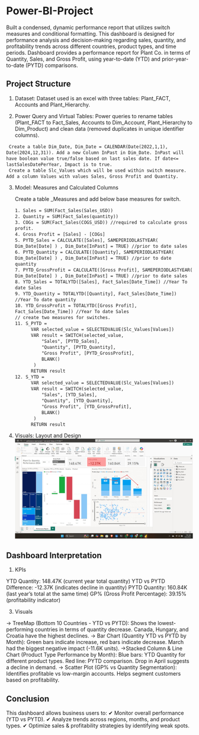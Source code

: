 # Power-BI-Project
Built a condensed, dynamic performance report that utilizes switch measures and conditional formatting.
This dashboard is designed for performance analysis and decision-making regarding sales, quantity, and profitability trends across different countries, product types, and time periods.
Dashboard provides a performance report for Plant Co. in terms of Quantity, Sales, and Gross Profit, using year-to-date (YTD) and prior-year-to-date (PYTD) comparisons.

## Project Structure

1. Dataset: Dataset used is an excel with three tables: Plant_FACT, Accounts and Plant_Hierarchy.
   
2. Power Query and Virtual Tables: Power queries to rename tables (Plant_FACT to Fact_Sales, Accounts to Dim_Account, Plant_Hierarchy to Dim_Product) and clean data (removed duplicates in unique identifier columns).
  ```
   Create a table Dim_Date, Dim_Date = CALENDAR(Date(2022,1,1), Date(2024,12,31)). Add a new Column InPast in Dim_Date. InPast will have boolean value true/false based on last sales date. If date<= lastSalesDatePerYear, Impact is to true.
   Create a table Slc_Values which will be used within switch measure. Add a column Values with values Sales, Gross Profit and Quantity.
```

3. Model: Measures and Calculated Columns

   Create a table _Measures and add below base measures for switch.
   ```
   1. Sales = SUM(Fact_Sales(Sales_USD))
   2. Quantity = SUM(Fact_Sales(quantity))
   3. COGs = SUM(Fact_Sales(COGS_USD)) //required to calculate gross profit.
   4. Gross Profit = [Sales] - [COGs]
   5. PYTD_Sales = CALCULATE([Sales], SAMEPERIODLASTYEAR( Dim_Date[Date] ) , Dim_Date[InPast] = TRUE) //prior to date sales
   6. PYTD_Quantity = CALCULATE([Quantity], SAMEPERIODLASTYEAR( Dim_Date[Date] ) , Dim_Date[InPast] = TRUE) //prior to date quantity
   7. PYTD_GrossProfit = CALCULATE([Gross Profit], SAMEPERIODLASTYEAR( Dim_Date[Date] ) , Dim_Date[InPast] = TRUE) //prior to date sales
   8. YTD_Sales = TOTALYTD([Sales], Fact_Sales[Date_Time]) //Year To date Sales
   9. YTD_Quantity = TOTALYTD([Quantity], Fact_Sales[Date_Time]) //Year To date quantity
   10. YTD_GrossProfit = TOTALYTD([Gross Profit], Fact_Sales[Date_Time]) //Year To date Sales
   // create two measures for switches.
   11. S_PYTD =
         VAR selected_value = SELECTEDVALUE(Slc_Values[Values])
         VAR result = SWITCH(selected_value,
             "Sales", [PYTD_Sales],
             "Quantity", [PYTD_Quantity],
             "Gross Profit", [PYTD_GrossProfit],
             BLANK()
          )
         RETURN result
   12. S_YTD =
         VAR selected_value = SELECTEDVALUE(Slc_Values[Values])
         VAR result = SWITCH(selected_value,
             "Sales", [YTD_Sales],
             "Quantity", [YTD_Quantity],
             "Gross Profit", [YTD_GrossProfit],
             BLANK()
          )
         RETURN result
   ```
   
6. Visuals: Layout and Design
![Project Screenshot](dashboard.jpeg)

## Dashboard Interpretation
1. KPIs
   
YTD Quantity: 148.47K (current year total quantity)
YTD vs PYTD Difference: -12.37K (indicates decline in quantity)
PYTD Quantity: 160.84K (last year’s total at the same time)
GP% (Gross Profit Percentage): 39.15% (profitability indicator)

3. Visuals
   
-> TreeMap (Bottom 10 Countries - YTD vs PYTD): Shows the lowest-performing countries in terms of quantity decrease. Canada, Hungary, and Croatia have the highest declines.
-> Bar Chart (Quantity YTD vs PYTD by Month): Green bars indicate increase, red bars indicate decrease. March had the biggest negative impact (-11.6K units).
->Stacked Column & Line Chart (Product Type Performance by Month):
   Blue bars: YTD Quantity for different product types.
   Red line: PYTD comparison.
   Drop in April suggests a decline in demand.
-> Scatter Plot (GP% vs Quantity Segmentation): Identifies profitable vs low-margin accounts. Helps segment customers based on profitability.
   
## Conclusion
This dashboard allows business users to: 
✔ Monitor overall performance (YTD vs PYTD).
✔ Analyze trends across regions, months, and product types.
✔ Optimize sales & profitability strategies by identifying weak spots.
